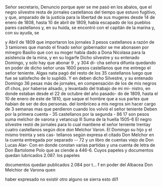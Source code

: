 Señor secretario,
Denuncio porque ayer se me pasó en los abalos, que el negro
silvestre
resta de jornales
castellanos del tiempo
que estuvo fugitivo,
y que, amparado de la justicia
para la libertad
de sus mugeres desde 14 de enero de 1808,
hasta 10 de
abril de 1809,
había escapado de los pueblos
pares castellanos
y, en su huida, se
encontró con el
capitán de la marina
y, con su ayuda, se

y
Abril de 1809 que importaron los jornales 3 pesos castellanos a razón de 3 tamiones que mando el finado señor gobernador se me abonasen por minegro Basilio que con su moger había dado a Dona Nicolasa para la asistencia de la mina, y en su logarfe
Dicho silvestre y su entenado Domingo, y solo hay que abonar 9 , y 304 di- cha señora difunta quedando en poder de dicho señor unas 1600 pesos castellanos que me entrego el señor teniente.
Algas nata pagó del resto de los 35 castellanos luego que fue se satisfecho de lo suplidó. Y en deben dicho Silvestre, y su entenado Domingo 36 pesas más de jornales, en compensación de los de mis negros d1
chos, por haberse alisado, y levantado del trabajo de mi mi- nistro, en donde estaban desde el 22 de octubre del año pasado- do de 1809, hasta el 10 de enero de este de 1810, que saque el hombre que a sus partes que habían de ser de dos personas.
del lombríceo a mis negros sin hacer cargo de 3 semanas
mas que perdieron cuando los volvió el señor teniente
Deben por la primera cuenta - 35 castellanos
por la segunda - 86 17
son pesos
suma
melchor de varona y vetancup
lll Suma de la huella
1505-6
El negro silvestre restó de jornales para lo cual mantiene el señor teniente trentay cuatro castellanos según dice don Melchor Varon.
El Domingo su hijo y el mismo treinta y seis cas- tellanos según expresa el citado Don Melchor en la cuenta entregada por separado -- 72 y un libro de cuentas viejo de Don Lucas Alar-
Con en donde constan varias partidas y una cuenta de letra de Don Bartolome Polo que as ciende a 446-6. Cuyos papeles y documentos quedan lubricados 2.087.
los
papeles

documentos
quedan
publicados
2.084
por
t...
f
en
poder
del
Albacea
Don
Melchior
de
Varona
quen

haber
expresado
no
existir
otro
alguno
se
sierra
esto
dil1